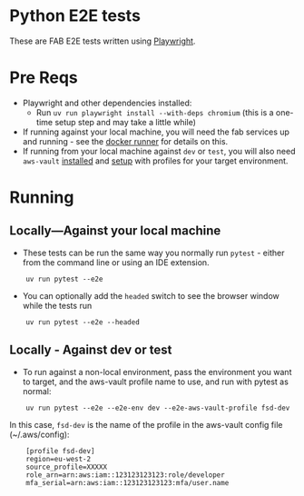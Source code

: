 # Python E2E tests

These are FAB E2E tests written using [Playwright](https://playwright.dev/python/).

# Pre Reqs

- Playwright and other dependencies installed:
    - Run `uv run playwright install --with-deps chromium` (this is a one-time setup step and may take a little while)
- If running against your local machine, you will need the fab services up and running - see
  the [docker runner](https://github.com/communitiesuk/funding-service-design-docker-runner) for details on this.
- If running from your local machine against `dev` or `test`, you will also need
  `aws-vault` [installed](https://github.com/99designs/aws-vault/blob/master/README.md)
  and [setup](https://mhclgdigital.atlassian.net/wiki/spaces/FS/pages/5241813/Using+AWS+Vault+SSO#Install-AWS-Vault)
  with profiles for your target environment.

# Running

## Locally—Against your local machine

- These tests can be run the same way you normally run `pytest` - either from the command line or using an IDE
  extension.

```
    uv run pytest --e2e
```

- You can optionally add the `headed` switch to see the browser window while the tests run

```
    uv run pytest --e2e --headed
```

## Locally - Against dev or test

- To run against a non-local environment, pass the environment you want to target, and the aws-vault profile name to
  use, and run with pytest as normal:

```
    uv run pytest --e2e --e2e-env dev --e2e-aws-vault-profile fsd-dev
```

In this case, `fsd-dev` is the name of the profile in the aws-vault config file (~/.aws/config):

```
    [profile fsd-dev]
    region=eu-west-2
    source_profile=XXXXX
    role_arn=arn:aws:iam::123123123123:role/developer
    mfa_serial=arn:aws:iam::123123123123:mfa/user.name
```
